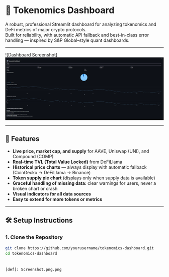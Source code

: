 # 🦄 Tokenomics Dashboard

A robust, professional Streamlit dashboard for analyzing tokenomics and DeFi metrics of major crypto protocols.  
Built for reliability, with automatic API fallback and best-in-class error handling — inspired by S&P Global–style quant dashboards.

---

![Dashboard Screenshot] ![alt text](Screenshot.png.png)

---

## 🚀 Features

- **Live price, market cap, and supply** for AAVE, Uniswap (UNI), and Compound (COMP)
- **Real-time TVL (Total Value Locked)** from DeFiLlama
- **Historical price charts** — always display with automatic fallback (CoinGecko → DeFiLlama → Binance)
- **Token supply pie chart** (displays only when supply data is available)
- **Graceful handling of missing data:** clear warnings for users, never a broken chart or crash
- **Visual indicators for all data sources**
- **Easy to extend for more tokens or metrics**

---

## 🛠️ Setup Instructions

### 1. Clone the Repository

```bash
git clone https://github.com/yourusername/tokenomics-dashboard.git
cd tokenomics-dashboard


[def]: Screenshot.png.png